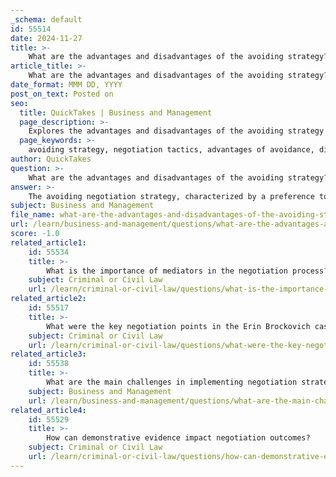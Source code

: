 ```yaml
---
_schema: default
id: 55514
date: 2024-11-27
title: >-
    What are the advantages and disadvantages of the avoiding strategy?
article_title: >-
    What are the advantages and disadvantages of the avoiding strategy?
date_format: MMM DD, YYYY
post_on_text: Posted on
seo:
  title: QuickTakes | Business and Management
  page_description: >-
    Explores the advantages and disadvantages of the avoiding strategy in negotiation, highlighting its effects on stress reduction, relationship dynamics, and potential long-term consequences.
  page_keywords: >-
    avoiding strategy, negotiation tactics, advantages of avoidance, disadvantages of avoidance, conflict resolution, negotiation strategy, stress reduction, relationship maintenance, missed opportunities, creative solutions, perceived weakness
author: QuickTakes
question: >-
    What are the advantages and disadvantages of the avoiding strategy?
answer: >-
    The avoiding negotiation strategy, characterized by a preference to sidestep conflict and postpone or ignore issues, has both advantages and disadvantages. Understanding these can help negotiators decide when this approach may be appropriate.\n\n### Advantages of the Avoiding Strategy:\n1. **Reduces Stress**: By avoiding conflict, individuals can temporarily prevent the stress and anxiety that often accompany confrontations. This can create a more relaxed atmosphere for both parties.\n2. **Buys Time**: This strategy can be useful when additional time is needed to think, gather more information, or cool down before addressing a contentious issue. It allows negotiators to prepare better for future discussions.\n3. **Prevents Escalation**: In situations where the stakes are low or the issue is trivial, avoiding negotiation can prevent unnecessary escalation of conflict, allowing both parties to maintain a cordial relationship.\n4. **Focus on More Important Issues**: By avoiding less significant matters, negotiators can concentrate their efforts on more critical issues that require attention and resolution.\n\n### Disadvantages of the Avoiding Strategy:\n1. **Perception of Weakness**: Avoiding negotiation may lead others to perceive the avoiding party as weak or indecisive, potentially emboldening the other party to make stronger claims or demands.\n2. **Increased Conflict Later**: Paradoxically, avoiding conflict can lead to more significant issues down the line. When differences are eventually aired, emotions may be heightened, and positions may become more entrenched, making resolution more difficult.\n3. **Missed Opportunities for Creative Solutions**: By not engaging in negotiation, parties miss the chance to explore creative solutions that could benefit both sides. This can lead to a lack of resolution and lingering dissatisfaction.\n4. **Potential for Resentment**: Continuous avoidance can foster resentment among parties, as unresolved issues may lead to frustration and a breakdown in communication.\n\nIn summary, while the avoiding strategy can be beneficial in certain contexts, particularly when dealing with trivial matters or when time is needed, it also carries risks that can complicate future negotiations. Understanding the context and dynamics at play is crucial for effectively employing this strategy.
subject: Business and Management
file_name: what-are-the-advantages-and-disadvantages-of-the-avoiding-strategy.md
url: /learn/business-and-management/questions/what-are-the-advantages-and-disadvantages-of-the-avoiding-strategy
score: -1.0
related_article1:
    id: 55534
    title: >-
        What is the importance of mediators in the negotiation process?
    subject: Criminal or Civil Law
    url: /learn/criminal-or-civil-law/questions/what-is-the-importance-of-mediators-in-the-negotiation-process
related_article2:
    id: 55517
    title: >-
        What were the key negotiation points in the Erin Brockovich case?
    subject: Criminal or Civil Law
    url: /learn/criminal-or-civil-law/questions/what-were-the-key-negotiation-points-in-the-erin-brockovich-case
related_article3:
    id: 55538
    title: >-
        What are the main challenges in implementing negotiation strategies?
    subject: Business and Management
    url: /learn/business-and-management/questions/what-are-the-main-challenges-in-implementing-negotiation-strategies
related_article4:
    id: 55529
    title: >-
        How can demonstrative evidence impact negotiation outcomes?
    subject: Criminal or Civil Law
    url: /learn/criminal-or-civil-law/questions/how-can-demonstrative-evidence-impact-negotiation-outcomes
---
```


&nbsp;
